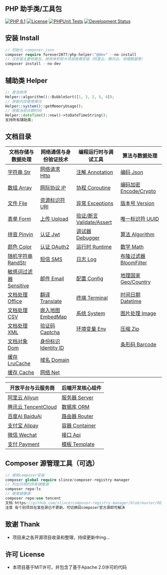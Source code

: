 ## PHP 助手类/工具包

[![PHP 8.1](https://img.shields.io/badge/PHP-8.1-8892BF.svg)](https://www.php.net/releases/8.1/en.php) [![License](https://img.shields.io/badge/License-MIT-green.svg)](https://opensource.org/licenses/MIT) [![PHPUnit Tests](https://img.shields.io/badge/PHPUnit-Passed-brightgreen.svg)](https://phpunit.de/) [![Development Status](https://img.shields.io/badge/Development-Active-brightgreen.svg)](https://your-project-repo-link)

## 安装 Install

```php
// 初始化 composer.json
composer require forever2077/php-helper:"@dev" --no-install
// 仅安装主要依赖包，排除体积较大项目按需安装（阿里云、腾讯云、地理数据等）
composer install --no-dev
```

## 辅助类 Helper

```php
// 冒泡排序
Helper::algorithm()::BubbleSort([1, 3, 2, 5, 4]);
// 获取内存使用情况
Helper::system()::getMemoryUsage();
// 获取当前日期时间
Helper::dateTime()::now()->toDateTimeString();
支持所有辅助类;
```

## 文档目录


| 文档存储与数据处理        | 网络通信与身份验证技术     | 编程运行时与调试工具   | 算法与数据处理    |
| ---------------- |-----------------| ------------ |------------|
| [字符串 Str](doc/Str.md) | [网络请求 Http](doc/Http.md)| [注解 Annotation](doc/Annotation.md) | [编码 Json](doc/Json.md) |
| [数组 Array](doc/Array.md) | [网际协议 IP](doc/IP.md) | [协程 Coroutine](doc/Coroutine.md) | [编码加密 Encode/Crypto](doc/EncodeCrypto.md) |
| [文件 File](doc/File.md) | [资源标识符 URI](doc/URI.md) | [异常 Exceptions](doc/Exceptions.md) | [版本号 Version](doc/Version.md) |
| [表单 Form](doc/Form.md) | [上传 Upload](doc/Upload.md) | [验证/断言 Validate/Assert](doc/ValidateAssert.md) | [唯一标识符 UUID](doc/UUID.md) |
| [拼音 Pinyin](doc/Pinyin.md) | [认证 Jwt](doc/Jwt.md) | [调试器 Debugger](doc/Debugger.md) | [算法 Algorithm](doc/Algorithm.md) |
| [颜色 Color](doc/Color.md) | [认证 OAuth2](doc/OAuth2.md) | [运行时 Runtime](doc/Runtime.md) | [数学 Math](doc/Math.md) |
| [随机字符串 RandStr](doc/RandomString.md) | [短信 SMS](doc/SMS.md) | [日志 Log](doc/Log.md) | [布隆过滤器 BloomFilter](doc/BloomFilter.md) |
| [敏感词过滤器 Sensitive](doc/Sensitive.md) | [邮件 Email](doc/Email.md) | [配置 Config](doc/Config.md) | [地理国家 Geo/Country](doc/GeoCountry.md) |
| [文档处理 Office](doc/Office.md) | [翻译 Translate](doc/Translate.md) | [终端 Terminal](doc/Terminal.md) | [时间日期 Datetime](doc/Datetime.md) |
| [文档处理 CSV](doc/CSV.md) | [嵌入地图 EmbedMap](doc/EmbedMap.md) | [系统 System](doc/System.md) | [图片处理 Image](doc/Image.md) |
| [文档处理 XML](doc/XML.md) | [验证码 Captcha](doc/Captcha.md) | [环境变量 Env](doc/Env.md) | [压缩 Zip](doc/Zip.md) |
| [文档对象 Dom](doc/Dom.md) | [身份标识 Identity ID](doc/IdentityID.md) |              | [条形码 Barcode](doc/Barcode.md) |
| [缓存 LruCache](doc/LRUCache.md) | [域名 Domain](doc/Domain.md) |              |            |
| [缓存 Cache](doc/Cache.md) | [网络 Net](doc/Net.md) |              |            |

| 开放平台与云服务商      | 后端开发核心组件      |
| -------------- |---------------|
| [阿里云 Aliyun](doc/Aliyun.md) | [服务器 Server](doc/Server.md) |
| [腾讯云 TencentCloud](doc/TencentCloud.md) | [数据库 ORM](doc/ORM.md) |
| [百度AI BaiduAi](doc/BaiduAi.md) | [路由器 Router](doc/Router.md) |
| [支付宝 Alipay](doc/Alipay.md) | [容器 Container](doc/Container.md) |
| [微信 Wechat](doc/Wechat.md) | [接口 Api](doc/Api.md) |
| [支付 Payment](doc/Payment.md) | [模板 Template](doc/Template.md) |

## Composer 源管理工具（可选）

```php
// 使用composer安装
composer global require slince/composer-registry-manager
// 列出可用的所有镜像源
composer repo:ls
// 使用镜像源
composer repo:use tencent
文档 https://github.com/slince/composer-registry-manager/blob/master/README-zh_CN.md
注意 有个别项目在某些源已不更新，可切换回composer官方源即可解决
```

## 致谢 Thank

* 项目来之各开源项目收录和整理，持续更新中ing...

## 许可 License

* 本项目基于MIT许可，并包含了基于Apache 2.0许可的代码
